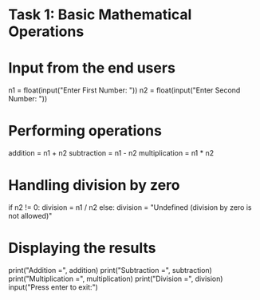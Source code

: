# Task 1: Basic Mathematical Operations

# Input from the end users
n1 = float(input("Enter First Number: "))
n2 = float(input("Enter Second Number: "))

# Performing operations
addition = n1 + n2
subtraction = n1 - n2
multiplication = n1 * n2

# Handling division by zero
if n2 != 0:
    division = n1 / n2
else:
    division = "Undefined (division by zero is not allowed)"

# Displaying the results
print("Addition =", addition)
print("Subtraction =", subtraction)
print("Multiplication =", multiplication)
print("Division =", division)
input("Press enter to exit:")
